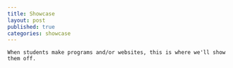 ```yaml
---
title: Showcase
layout: post
published: true
categories: showcase
---
```


    When students make programs and/or websites, this is where we'll show them off.
